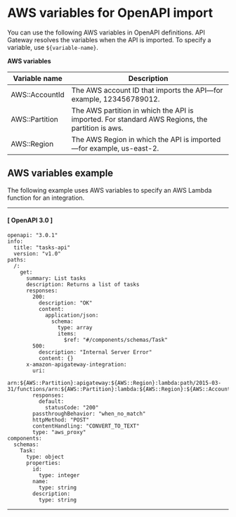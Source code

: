 # AWS variables for OpenAPI import<a name="import-api-aws-variables"></a>

You can use the following AWS variables in OpenAPI definitions\. API Gateway resolves the variables when the API is imported\. To specify a variable, use `${variable-name}`\. 


**AWS variables**  

| Variable name | Description | 
| --- | --- | 
| AWS::AccountId | The AWS account ID that imports the API—for example, 123456789012\. | 
| AWS::Partition | The AWS partition in which the API is imported\. For standard AWS Regions, the partition is aws\. | 
| AWS::Region | The AWS Region in which the API is imported—for example, us\-east\-2\. | 

## AWS variables example<a name="import-api-aws-variables-example"></a>

The following example uses AWS variables to specify an AWS Lambda function for an integration\.

------
#### [ OpenAPI 3\.0 ]

```
openapi: "3.0.1"
info:
  title: "tasks-api"
  version: "v1.0"
paths:
  /:
    get:
      summary: List tasks
      description: Returns a list of tasks
      responses:
        200:
          description: "OK"
          content:
            application/json:
              schema:
                type: array
                items:
                  $ref: "#/components/schemas/Task"
        500:
          description: "Internal Server Error"
          content: {}
      x-amazon-apigateway-integration:
        uri:
          arn:${AWS::Partition}:apigateway:${AWS::Region}:lambda:path/2015-03-31/functions/arn:${AWS::Partition}:lambda:${AWS::Region}:${AWS::AccountId}:function:LambdaFunctionName/invocations
        responses:
          default:
            statusCode: "200"
        passthroughBehavior: "when_no_match"
        httpMethod: "POST"
        contentHandling: "CONVERT_TO_TEXT"
        type: "aws_proxy"
components:
  schemas:
    Task:
      type: object
      properties:
        id:
          type: integer
        name:
          type: string
        description:
          type: string
```

------